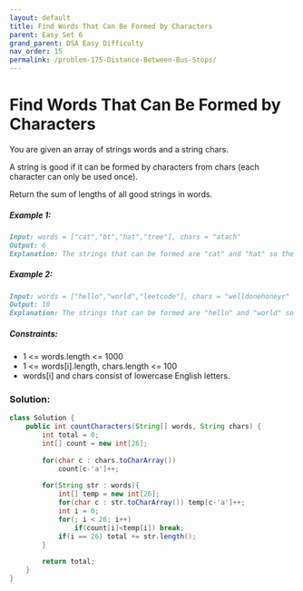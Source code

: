 ```yaml
---
layout: default
title: Find Words That Can Be Formed by Characters
parent: Easy Set 6
grand_parent: DSA Easy Difficulty
nav_order: 15
permalink: /problem-175-Distance-Between-Bus-Stops/
---
```

# Find Words That Can Be Formed by Characters

You are given an array of strings words and a string chars.

A string is good if it can be formed by characters from chars (each character can only be used once).

Return the sum of lengths of all good strings in words.

##### Example 1:
```markdown
Input: words = ["cat","bt","hat","tree"], chars = "atach"
Output: 6
Explanation: The strings that can be formed are "cat" and "hat" so the answer is 3 + 3 = 6.
```
##### Example 2:
```markdown
Input: words = ["hello","world","leetcode"], chars = "welldonehoneyr"
Output: 10
Explanation: The strings that can be formed are "hello" and "world" so the answer is 5 + 5 = 10.
```
##### Constraints:
* 1 <= words.length <= 1000
* 1 <= words[i].length, chars.length <= 100
* words[i] and chars consist of lowercase English letters.

### Solution:
```java
class Solution {
    public int countCharacters(String[] words, String chars) {
        int total = 0;
        int[] count = new int[26];
        
        for(char c : chars.toCharArray())
            count[c-'a']++;
        
        for(String str : words){
            int[] temp = new int[26];
            for(char c : str.toCharArray()) temp[c-'a']++;
            int i = 0;
            for(; i < 26; i++)
                if(count[i]<temp[i]) break;
            if(i == 26) total += str.length();
        }
        
        return total;
    }
}
```